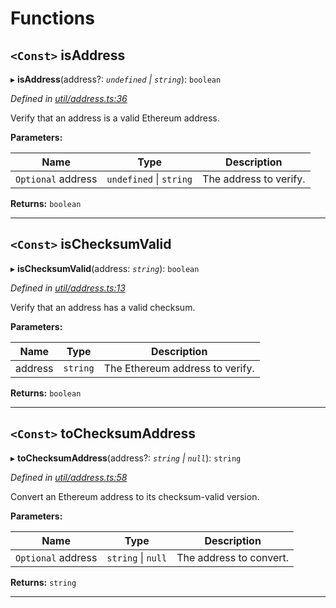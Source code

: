 

# Functions

<a id="isaddress"></a>

## `<Const>` isAddress

▸ **isAddress**(address?: *`undefined` \| `string`*): `boolean`

*Defined in [util/address.ts:36](https://github.com/paritytech/js-libs/blob/e961645/packages/abi/src/util/address.ts#L36)*

Verify that an address is a valid Ethereum address.

**Parameters:**

| Name | Type | Description |
| ------ | ------ | ------ |
| `Optional` address | `undefined` \| `string` |  The address to verify. |

**Returns:** `boolean`

___
<a id="ischecksumvalid"></a>

## `<Const>` isChecksumValid

▸ **isChecksumValid**(address: *`string`*): `boolean`

*Defined in [util/address.ts:13](https://github.com/paritytech/js-libs/blob/e961645/packages/abi/src/util/address.ts#L13)*

Verify that an address has a valid checksum.

**Parameters:**

| Name | Type | Description |
| ------ | ------ | ------ |
| address | `string` |  The Ethereum address to verify. |

**Returns:** `boolean`

___
<a id="tochecksumaddress"></a>

## `<Const>` toChecksumAddress

▸ **toChecksumAddress**(address?: *`string` \| `null`*): `string`

*Defined in [util/address.ts:58](https://github.com/paritytech/js-libs/blob/e961645/packages/abi/src/util/address.ts#L58)*

Convert an Ethereum address to its checksum-valid version.

**Parameters:**

| Name | Type | Description |
| ------ | ------ | ------ |
| `Optional` address | `string` \| `null` |  The address to convert. |

**Returns:** `string`

___

